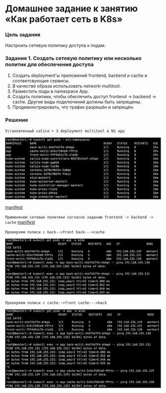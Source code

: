 # Домашнее задание к занятию «Как работает сеть в K8s»

### Цель задания

Настроить сетевую политику доступа к подам.

### Задание 1. Создать сетевую политику или несколько политик для обеспечения доступа

1. Создать deployment'ы приложений frontend, backend и cache и соответсвующие сервисы.
2. В качестве образа использовать network-multitool.
3. Разместить поды в namespace App.
4. Создать политики, чтобы обеспечить доступ frontend -> backend -> cache. Другие виды подключений должны быть запрещены.
5. Продемонстрировать, что трафик разрешён и запрещён.

### Решение

`Установленный calico + 3 deployment multitool в NS app`

![calico + 3 deployment multitool](screenshoots/1.png)

[manifest](manifests/deploy.yaml)

`Примененем сетевые политики согласно заданию frontend -> backend -> cache`
[manifest](manifests/net-policy.yaml)

`Проверяем полиси c back-->front back--->cache`

![ping_test](screenshoots/2.png)

`Проверяем полиси c cache-->front cache--->back`

![ping_test](screenshoots/3.png)